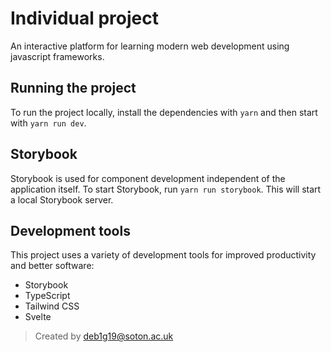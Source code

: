 # Individual project

An interactive platform for learning modern web development using javascript frameworks.

## Running the project

To run the project locally, install the dependencies with `yarn` and then start with `yarn run dev`.

## Storybook

Storybook is used for component development independent of the application itself. To start Storybook, run `yarn run storybook`. This will start a local Storybook server.

## Development tools

This project uses a variety of development tools for improved productivity and better software:

- Storybook
- TypeScript
- Tailwind CSS
- Svelte

> Created by deb1g19@soton.ac.uk
